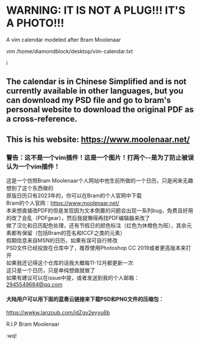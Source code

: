 # WARNING: IT IS NOT A PLUG!!! IT'S A PHOTO!!!  
A vim calendar modeled after Bram Moolenaar  

vim /home/diamondblock/desktop/vim-calendar.txt  
  
i  
  
## The calendar is in Chinese Simplified and is not currently available in other languages, but you can download my PSD file and go to bram's personal website to download the original PDF as a cross-reference.  
## This is his website: https://www.moolenaar.net/
  
### 警告：这不是一个vim插件！这是一个图片！打两个--是为了防止被误认为一个vim插件！  
这是一个仿照Bram Moolenaar个人网站中他生前所做的一个日历，只是闲来无趣想到了这个东西做的  
原版日历只有2023年的，你可以在Bram的个人官网中下载  
Bram的个人官网：https://www.moolenaar.net/  
本来想直接改PDF的但是发现因为文本倒置的问题会出现一系列bug，免费且好用的改了会乱（PDFgear），然后我就懒得再找PDF编辑器来改了  
做了汉化和日历配色处理，还有节假日的颜色标注（红色为休橙色为班），其余元素都有保留（包括Bram的签名和ICCF之类的元素）  
假期信息来自MSN的日历，如果有误可自行修改  
PSD文件已经投放在仓库中了，推荐使用Photoshop CC 2019或者更高版本来打开  
如果我还记得这个仓库的话我大概每11-12月都更新一次  
这只是一个日历，只是单纯想做就做了  
如果有建议可以在issue中提，或者发送到我的个人邮箱：  
2945549684@qq.com  
  
#### 大陆用户可以用下面的蓝奏云链接来下载PSD和PNG文件的压缩包：  
https://wwkw.lanzoub.com/idZgv2eyyu6b  
  
R.I.P Bram Moolenaar
  
:wq!
